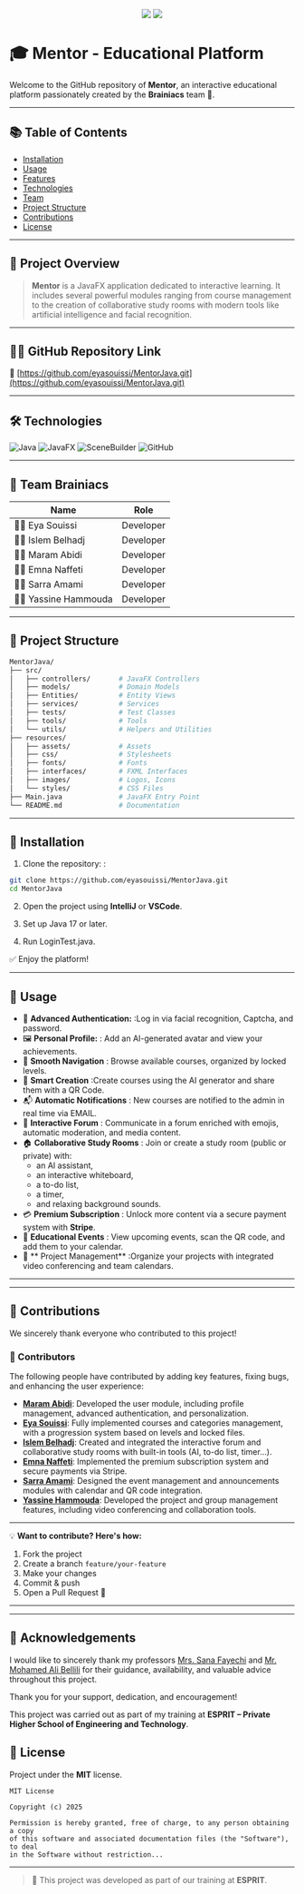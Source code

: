 <p align="center">
  <img src="https://img.shields.io/badge/Platform-Mentor-blueviolet?style=for-the-badge" />
  <img src="https://img.shields.io/badge/Team-Brainiacs-2ecc71?style=for-the-badge" />
</p>

# 🎓 Mentor - Educational Platform

Welcome to the GitHub repository of **Mentor**, an interactive educational platform passionately created by the **Brainiacs** team 🧠.

---

## 📚 Table of Contents

- [Installation](#installation)
- [Usage](#usage)
- [Features](#features)
- [Technologies](#technologies)
- [Team](#team-brainiacs)
- [Project Structure](#project-structure)
- [Contributions](#contributions)
- [License](#license)

---

## 🚀 Project Overview

> **Mentor** is a JavaFX application dedicated to interactive learning. It includes several powerful modules ranging from course management to the creation of collaborative study rooms with modern tools like artificial intelligence and facial recognition.

---

## 👨‍💻 GitHub Repository Link

🔗 [https://github.com/eyasouissi/MentorJava.git](https://github.com/eyasouissi/MentorJava.git)

---

## 🛠️ Technologies

![Java](https://img.shields.io/badge/Java-ED8B00?style=for-the-badge&logo=java&logoColor=white)
![JavaFX](https://img.shields.io/badge/JavaFX-0064A5?style=for-the-badge)
![SceneBuilder](https://img.shields.io/badge/SceneBuilder-34495E?style=for-the-badge)
![GitHub](https://img.shields.io/badge/Hosted_on-GitHub-181717?style=for-the-badge&logo=github)

---

## 🧠 Team Brainiacs

| Name               | Role             |
|--------------------|------------------|
| 👩‍💻 Eya Souissi     | Developer         |
| 👩‍💻 Islem Belhadj   | Developer         |
| 👩‍💻 Maram Abidi     | Developer         |
| 👩‍💻 Emna Naffeti    | Developer         |
| 👩‍💻 Sarra Amami     | Developer         |
| 👨‍💻 Yassine Hammouda | Developer         |

---

## 🧱 Project Structure

```bash
MentorJava/
├── src/
│   ├── controllers/       # JavaFX Controllers
│   ├── models/            # Domain Models
│   ├── Entities/          # Entity Views
│   ├── services/          # Services
│   ├── tests/             # Test Classes
│   ├── tools/             # Tools           
│   └── utils/             # Helpers and Utilities
├── resources/
│   ├── assets/            # Assets
│   ├── css/               # Stylesheets
│   ├── fonts/             # Fonts
│   ├── interfaces/        # FXML Interfaces 
│   ├── images/            # Logos, Icons
│   └── styles/            # CSS Files
├── Main.java              # JavaFX Entry Point
└── README.md              # Documentation

```

---

## 🧪 Installation

1. Clone the repository: :

```bash
git clone https://github.com/eyasouissi/MentorJava.git
cd MentorJava
```

2. Open the project using **IntelliJ** or  **VSCode**.

3. Set up Java 17 or later.

4. Run LoginTest.java.

✅ Enjoy the platform!

---


## 🧰 Usage

- 👤 **Advanced Authentication:** :Log in via facial recognition, Captcha, and password.
- 🖼️ **Personal Profile:** : Add an AI-generated avatar and view your achievements.
- 📘 **Smooth Navigation** : Browse available courses, organized by locked levels.
- 🧠 **Smart Creation** :Create courses using the AI generator and share them with a QR Code.
- 📬 **Automatic Notifications** : New courses are notified to the admin in real time via EMAIL.
- 💬 **Interactive Forum** : Communicate in a forum enriched with emojis, automatic moderation, and media content.
- 🏠 **Collaborative Study Rooms** : Join or create a study room (public or private) with:
  - an AI assistant,
  - an interactive whiteboard,
  - a to-do list,
  - a timer,
  - and relaxing background sounds.
- 💳 **Premium Subscription** : Unlock more content via a secure payment system with **Stripe**.
- 📅 **Educational Events** : View upcoming events, scan the QR code, and add them to your calendar.
- 👥 ** Project Management** :Organize your projects with integrated video conferencing and team calendars.


---


---

## 🤝 Contributions

We sincerely thank everyone who contributed to this project!

### 👥 Contributors

The following people have contributed by adding key features, fixing bugs, and enhancing the user experience:

- **[Maram Abidi](https://github.com/lilaine777)**: Developed the user module, including profile management, advanced authentication, and personalization.
- **[Eya Souissi](https://github.com/eyasouissi)**: Fully implemented courses and categories management, with a progression system based on levels and locked files.
- **[Islem Belhadj](https://github.com/MissFlawless)**: Created and integrated the interactive forum and collaborative study rooms with built-in tools (AI, to-do list, timer...).
- **[Emna Naffeti](https://github.com/EmNaNaF)**: Implemented the premium subscription system and secure payments via Stripe.
- **[Sarra Amami](https://github.com/SAmami3)**: Designed the event management and announcements modules with calendar and QR code integration.
- **[Yassine Hammouda](https://github.com/yassine-hammouda)**: Developed the project and group management features, including video conferencing and collaboration tools.

---

💡 **Want to contribute? Here's how:**

1. Fork the project  
2. Create a branch `feature/your-feature`  
3. Make your changes  
4. Commit & push  
5. Open a Pull Request 🚀

---
---

## 🙏 Acknowledgements

I would like to sincerely thank my professors [Mrs. Sana Fayechi](mailto:sana.fayechi@esprit.tn) and [Mr. Mohamed Ali Bellili](mailto:mohammedali.bellili@esprit.tn) for their guidance, availability, and valuable advice throughout this project.

Thank you for your support, dedication, and encouragement!

This project was carried out as part of my training at **ESPRIT – Private Higher School of Engineering and Technology**.



## 📜 License

Project under the **MIT** license.

```
MIT License

Copyright (c) 2025

Permission is hereby granted, free of charge, to any person obtaining a copy
of this software and associated documentation files (the "Software"), to deal
in the Software without restriction...

```

---

> 🏁 This project was developed as part of our training at **ESPRIT**.
